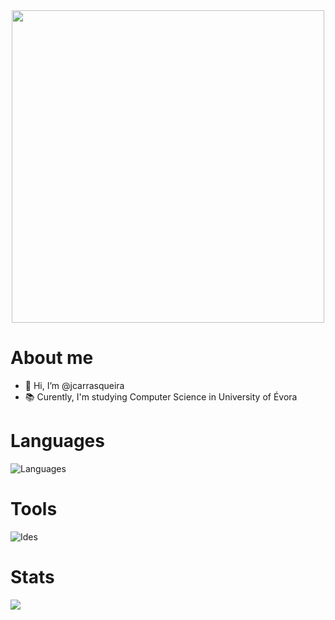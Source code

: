 <div id="header" align="center">
  <img src="https://media.giphy.com/media/Qo2dupDib32rkTY4hX/giphy.gif" width="500"/>
</div>

# About me
- 👋 Hi, I’m @jcarrasqueira
- 📚 Curently, I'm studying Computer Science in University of Évora 

# Languages
![Languages](https://skills.thijs.gg/icons?i=c,java,py,js,html,css,postgres,svg,markdown,latex)

# Tools
![Ides](https://skills.thijs.gg/icons?i=idea,vscode,linux,github)

# Stats
<picture>
<source 
  srcset="https://github-readme-stats.vercel.app/api?username=jcarrasqueira&show_icons=true&theme=github_dark"
  media="(prefers-color-scheme: dark)"
/>
<source
  srcset="https://github-readme-stats.vercel.app/api?username=jcarrasqueira&show_icons=true"
  media="(prefers-color-scheme: dark), (prefers-color-scheme: no-preference)"
/>
<img src="https://github-readme-stats.vercel.app/api?username=jcarrasqueira&show_icons=true" />
</picture>
